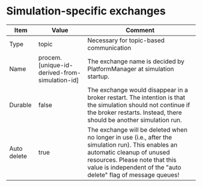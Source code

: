 # Simulation-specific exchanges



| Item | Value | Comment |
|-|-|-|
| Type        | topic | Necessary for topic-based communication |
| Name        | procem.[unique-id-derived-from-simulation-id] | The exchange name is decided by PlatformManager at simulation startup. |
| Durable     | false | The exchange would disappear in a broker restart. The intention is that the simulation should not continue if the broker restarts. Instead, there should be another simulation run. |
| Auto delete | true | The exchange will be deleted when no longer in use (i.e., after the simulation run). This enables an automatic cleanup of unused resources. Please note that this value is independent of the "auto delete" flag of message queues! |
